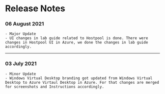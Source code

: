 # Release Notes

### 06 August 2021
    - Major Update
    - UI changes in lab guide related to Hostpool is done. There were changes in Hostpool UI in Azure, we done the changes in lab guide accordingly. 

-----------

### 03 July 2021
    - Minor Update
    - Windows Virtual Desktop branding got updated from Windows Virtual Desktop to Azure Virtaul Desktop in Azure. For that changes are merged for screenshots and Instructions accordingly.

